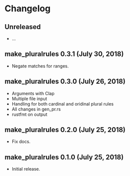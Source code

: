 # Changelog

## Unreleased

  - …

## make_pluralrules 0.3.1 (July 30, 2018)

  - Negate matches for ranges.

## make_pluralrules 0.3.0 (July 26, 2018)

  - Arguments with Clap
  - Multiple file input
  - Handling for both cardinal and oridinal plural rules
  - All changes in gen_pr.rs
  - rustfmt on output

## make_pluralrules 0.2.0 (July 25, 2018)

  - Fix docs.

## make_pluralrules 0.1.0 (July 25, 2018)

  - Initial release.